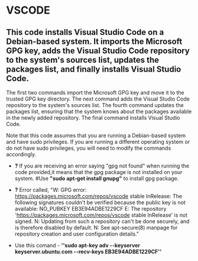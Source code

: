 # VSCODE

## This code installs Visual Studio Code on a Debian-based system. It imports the Microsoft GPG key, adds the Visual Studio Code repository to the system's sources list, updates the packages list, and finally installs Visual Studio Code.

The first two commands import the Microsoft GPG key and move it to the trusted GPG key directory. The next command adds the Visual Studio Code repository to the system's sources list. The fourth command updates the packages list, ensuring that the system knows about the packages available in the newly added repository. The final command installs Visual Studio Code.

Note that this code assumes that you are running a Debian-based system and have sudo privileges. If you are running a different operating system or do not have sudo privileges, you will need to modify the commands accordingly.

- **?** If you are receiving an error saying "gpg not found" when running the code provided,it means that the gpg package is not installed on your system.
#Use **"sudo apt-get install gnupg"** to install gpg package.

- **?** Error called, "W: GPG error: https://packages.microsoft.com/repos/vscode stable InRelease: The following signatures couldn't be verified because the public key is not available: NO_PUBKEY EB3E94ADBE1229CF
E: The repository 'https://packages.microsoft.com/repos/vscode stable InRelease' is not signed.
N: Updating from such a repository can't be done securely, and is therefore disabled by default.
N: See apt-secure(8) manpage for repository creation and user configuration details."

- Use this comand - **''sudo apt-key adv --keyserver keyserver.ubuntu.com --recv-keys EB3E94ADBE1229CF''**





